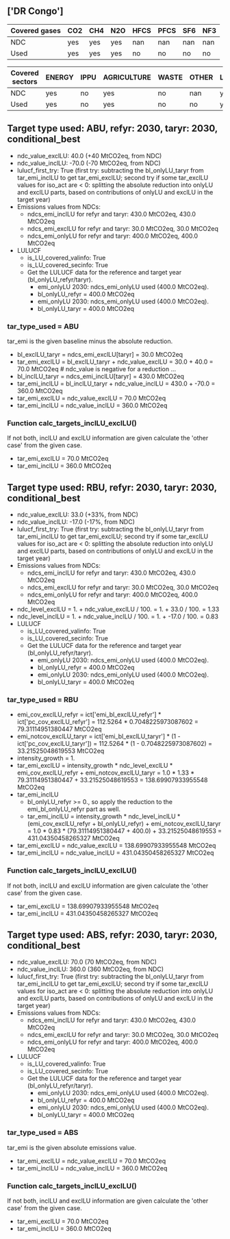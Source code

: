 ## ['DR Congo']



| Covered gases | CO2 | CH4 | N2O | HFCS | PFCS | SF6 | NF3 |
| ---- | ---- | ---- | ---- | ---- | ---- | ---- | ----  |
| NDC | yes | yes | yes | nan | nan | nan | nan |
| Used | yes | yes | yes | no | no | no | no |

| Covered sectors | ENERGY | IPPU | AGRICULTURE | WASTE | OTHER | LULUCF |
| ---- | ---- | ---- | ---- | ---- | ---- | ----  |
| NDC | yes | no | yes | no | nan | yes |
| Used | yes | no | yes | no | no | yes |



## Target type used: ABU, refyr: 2030, taryr: 2030, conditional_best
- ndc_value_exclLU: 40.0 (+40 MtCO2eq, from NDC)
- ndc_value_inclLU: -70.0 (-70 MtCO2eq, from NDC)
- lulucf_first_try: True
(first try: subtracting the bl_onlyLU_taryr from tar_emi_inclLU to get tar_emi_exclLU;
second try if some tar_exclLU values for iso_act are < 0: splitting the absolute reduction into onlyLU and exclLU parts, based on contributions of onlyLU and exclLU in the target year)
- Emissions values from NDCs:
  - ndcs_emi_inclLU for refyr and taryr: 430.0 MtCO2eq, 430.0 MtCO2eq
  - ndcs_emi_exclLU for refyr and taryr: 30.0 MtCO2eq, 30.0 MtCO2eq
  - ndcs_emi_onlyLU for refyr and taryr: 400.0 MtCO2eq, 400.0 MtCO2eq
- LULUCF
  - is_LU_covered_valinfo: True
  - is_LU_covered_secinfo: True
  - Get the LULUCF data for the reference and target year (bl_onlyLU_refyr/taryr).
    - emi_onlyLU 2030: ndcs_emi_onlyLU used (400.0 MtCO2eq).
    - bl_onlyLU_refyr = 400.0 MtCO2eq
    - emi_onlyLU 2030: ndcs_emi_onlyLU used (400.0 MtCO2eq).
    - bl_onlyLU_taryr = 400.0 MtCO2eq
### tar_type_used = ABU
tar_emi is the given baseline minus the absolute reduction.
- bl_exclLU_taryr = ndcs_emi_exclLU[taryr] = 30.0 MtCO2eq
- tar_emi_exclLU = bl_exclLU_taryr + ndc_value_exclLU = 30.0 + 40.0 = 70.0 MtCO2eq # ndc_value is negative for a reduction ...
- bl_inclLU_taryr = ndcs_emi_inclLU[taryr] = 430.0 MtCO2eq
- tar_emi_inclLU = bl_inclLU_taryr + ndc_value_inclLU = 430.0 + -70.0 = 360.0 MtCO2eq
- tar_emi_exclLU = ndc_value_exclLU = 70.0 MtCO2eq
- tar_emi_inclLU = ndc_value_inclLU = 360.0 MtCO2eq
### Function calc_targets_inclLU_exclLU()
If not both, inclLU and exclLU information are given calculate the 'other case' from the given case.
- tar_emi_exclLU = 70.0 MtCO2eq
- tar_emi_inclLU = 360.0 MtCO2eq



## Target type used: RBU, refyr: 2030, taryr: 2030, conditional_best
- ndc_value_exclLU: 33.0 (+33%, from NDC)
- ndc_value_inclLU: -17.0 (-17%, from NDC)
- lulucf_first_try: True
(first try: subtracting the bl_onlyLU_taryr from tar_emi_inclLU to get tar_emi_exclLU;
second try if some tar_exclLU values for iso_act are < 0: splitting the absolute reduction into onlyLU and exclLU parts, based on contributions of onlyLU and exclLU in the target year)
- Emissions values from NDCs:
  - ndcs_emi_inclLU for refyr and taryr: 430.0 MtCO2eq, 430.0 MtCO2eq
  - ndcs_emi_exclLU for refyr and taryr: 30.0 MtCO2eq, 30.0 MtCO2eq
  - ndcs_emi_onlyLU for refyr and taryr: 400.0 MtCO2eq, 400.0 MtCO2eq
- ndc_level_exclLU = 1. + ndc_value_exclLU / 100. = 1. + 33.0 / 100. = 1.33
- ndc_level_inclLU = 1. + ndc_value_inclLU / 100. = 1. + -17.0 / 100. = 0.83
- LULUCF
  - is_LU_covered_valinfo: True
  - is_LU_covered_secinfo: True
  - Get the LULUCF data for the reference and target year (bl_onlyLU_refyr/taryr).
    - emi_onlyLU 2030: ndcs_emi_onlyLU used (400.0 MtCO2eq).
    - bl_onlyLU_refyr = 400.0 MtCO2eq
    - emi_onlyLU 2030: ndcs_emi_onlyLU used (400.0 MtCO2eq).
    - bl_onlyLU_taryr = 400.0 MtCO2eq
### tar_type_used = RBU
- emi_cov_exclLU_refyr = ict['emi_bl_exclLU_refyr'] * ict['pc_cov_exclLU_refyr'] = 112.5264 * 0.7048225973087602 = 79.31114951380447 MtCO2eq
- emi_notcov_exclLU_taryr = ict['emi_bl_exclLU_taryr'] * (1 - ict['pc_cov_exclLU_taryr']) = 112.5264 * (1 - 0.7048225973087602) = 33.21525048619553 MtCO2eq
- intensity_growth = 1.
- tar_emi_exclLU = intensity_growth * ndc_level_exclLU * emi_cov_exclLU_refyr + emi_notcov_exclLU_taryr = 1.0 * 1.33 * 79.31114951380447 + 33.21525048619553 = 138.69907933955548 MtCO2eq
- tar_emi_inclLU
  - bl_onlyLU_refyr >= 0., so apply the reduction to the emi_bl_onlyLU_refyr part as well.
  - tar_emi_inclLU = intensity_growth * ndc_level_inclLU * (emi_cov_exclLU_refyr + bl_onlyLU_refyr) + emi_notcov_exclLU_taryr = 1.0 * 0.83 * (79.31114951380447 + 400.0) + 33.21525048619553 = 431.04350458265327 MtCO2eq
- tar_emi_exclLU = ndc_value_exclLU = 138.69907933955548 MtCO2eq
- tar_emi_inclLU = ndc_value_inclLU = 431.04350458265327 MtCO2eq
### Function calc_targets_inclLU_exclLU()
If not both, inclLU and exclLU information are given calculate the 'other case' from the given case.
- tar_emi_exclLU = 138.69907933955548 MtCO2eq
- tar_emi_inclLU = 431.04350458265327 MtCO2eq



## Target type used: ABS, refyr: 2030, taryr: 2030, conditional_best
- ndc_value_exclLU: 70.0 (70 MtCO2eq, from NDC)
- ndc_value_inclLU: 360.0 (360 MtCO2eq, from NDC)
- lulucf_first_try: True
(first try: subtracting the bl_onlyLU_taryr from tar_emi_inclLU to get tar_emi_exclLU;
second try if some tar_exclLU values for iso_act are < 0: splitting the absolute reduction into onlyLU and exclLU parts, based on contributions of onlyLU and exclLU in the target year)
- Emissions values from NDCs:
  - ndcs_emi_inclLU for refyr and taryr: 430.0 MtCO2eq, 430.0 MtCO2eq
  - ndcs_emi_exclLU for refyr and taryr: 30.0 MtCO2eq, 30.0 MtCO2eq
  - ndcs_emi_onlyLU for refyr and taryr: 400.0 MtCO2eq, 400.0 MtCO2eq
- LULUCF
  - is_LU_covered_valinfo: True
  - is_LU_covered_secinfo: True
  - Get the LULUCF data for the reference and target year (bl_onlyLU_refyr/taryr).
    - emi_onlyLU 2030: ndcs_emi_onlyLU used (400.0 MtCO2eq).
    - bl_onlyLU_refyr = 400.0 MtCO2eq
    - emi_onlyLU 2030: ndcs_emi_onlyLU used (400.0 MtCO2eq).
    - bl_onlyLU_taryr = 400.0 MtCO2eq
### tar_type_used = ABS
tar_emi is the given absolute emissions value.
- tar_emi_exclLU = ndc_value_exclLU = 70.0 MtCO2eq
- tar_emi_inclLU = ndc_value_inclLU = 360.0 MtCO2eq
### Function calc_targets_inclLU_exclLU()
If not both, inclLU and exclLU information are given calculate the 'other case' from the given case.
- tar_emi_exclLU = 70.0 MtCO2eq
- tar_emi_inclLU = 360.0 MtCO2eq